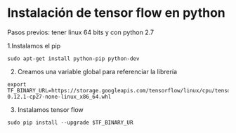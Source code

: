 # Instalación de tensor flow en python

Pasos previos: tener linux 64 bits y con python 2.7


1.Instalamos el pip
```
sudo apt-get install python-pip python-dev
```
2. Creamos una variable global para referenciar la librería
```
export TF_BINARY_URL=https://storage.googleapis.com/tensorflow/linux/cpu/tensorflow-0.12.1-cp27-none-linux_x86_64.whl
```

3. Instalamos tensor flow
```
sudo pip install --upgrade $TF_BINARY_UR
```
